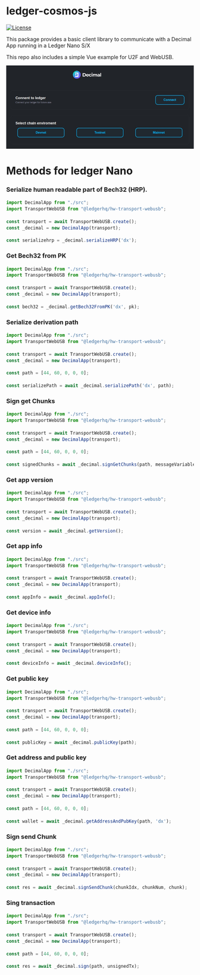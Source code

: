 # ledger-cosmos-js

[![License](https://img.shields.io/badge/License-Apache%202.0-blue.svg)](https://opensource.org/licenses/Apache-2.0)

This package provides a basic client library to communicate with a Decimal App running in a Ledger Nano S/X

This repo also includes a simple Vue example for U2F and WebUSB.

![Example](docs/decimal.jpg)

# Methods for ledger Nano

### Serialize human readable part of  Bech32 (HRP).

```js
import DecimalApp from "./src";
import TransportWebUSB from "@ledgerhq/hw-transport-webusb";

const transport = await TransportWebUSB.create();
const _decimal = new DecimalApp(transport);

const serializehrp = _decimal.serializeHRP('dx');
```

### Get Bech32 from PK

```js
import DecimalApp from "./src";
import TransportWebUSB from "@ledgerhq/hw-transport-webusb";

const transport = await TransportWebUSB.create();
const _decimal = new DecimalApp(transport);

const bech32 = _decimal.getBech32FromPK('dx', pk);
```

### Serialize derivation path

```js
import DecimalApp from "./src";
import TransportWebUSB from "@ledgerhq/hw-transport-webusb";

const transport = await TransportWebUSB.create();
const _decimal = new DecimalApp(transport);

const path = [44, 60, 0, 0, 0];

const serializePath = await _decimal.serializePath('dx', path);
```

### Sign get Chunks

```js
import DecimalApp from "./src";
import TransportWebUSB from "@ledgerhq/hw-transport-webusb";

const transport = await TransportWebUSB.create();
const _decimal = new DecimalApp(transport);

const path = [44, 60, 0, 0, 0];

const signedChunks = await _decimal.signGetChunks(path, messageVariable);
```

### Get app version

```js
import DecimalApp from "./src";
import TransportWebUSB from "@ledgerhq/hw-transport-webusb";

const transport = await TransportWebUSB.create();
const _decimal = new DecimalApp(transport);

const version = await _decimal.getVersion();
```

### Get app info

```js
import DecimalApp from "./src";
import TransportWebUSB from "@ledgerhq/hw-transport-webusb";

const transport = await TransportWebUSB.create();
const _decimal = new DecimalApp(transport);

const appInfo = await _decimal.appInfo();
```

### Get device info

```js
import DecimalApp from "./src";
import TransportWebUSB from "@ledgerhq/hw-transport-webusb";

const transport = await TransportWebUSB.create();
const _decimal = new DecimalApp(transport);

const deviceInfo = await _decimal.deviceInfo();
```

### Get public key 

```js
import DecimalApp from "./src";
import TransportWebUSB from "@ledgerhq/hw-transport-webusb";

const transport = await TransportWebUSB.create();
const _decimal = new DecimalApp(transport);

const path = [44, 60, 0, 0, 0];

const publicKey = await _decimal.publicKey(path);
```

### Get address and public key

```js
import DecimalApp from "./src";
import TransportWebUSB from "@ledgerhq/hw-transport-webusb";

const transport = await TransportWebUSB.create();
const _decimal = new DecimalApp(transport);

const path = [44, 60, 0, 0, 0];

const wallet = await _decimal.getAddressAndPubKey(path, 'dx');
```

### Sign send Chunk

```js
import DecimalApp from "./src";
import TransportWebUSB from "@ledgerhq/hw-transport-webusb";

const transport = await TransportWebUSB.create();
const _decimal = new DecimalApp(transport);

const res = await _decimal.signSendChunk(chunkIdx, chunkNum, chunk);
```


### Sing transaction

```js
import DecimalApp from "./src";
import TransportWebUSB from "@ledgerhq/hw-transport-webusb";

const transport = await TransportWebUSB.create();
const _decimal = new DecimalApp(transport);

const path = [44, 60, 0, 0, 0];

const res = await _decimal.sign(path, unsignedTx);
```
###
